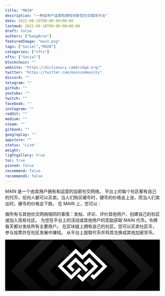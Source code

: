 ```yaml
---
title: "MAIN"
description: "一种由用户运营和拥有的新型社交媒体平台"
date: 2022-08-18T00:00:00+08:00
lastmod: 2022-08-18T00:00:00+08:00
draft: false
authors: ["boogArno"]
featuredImage: "main.png"
tags: ["Social","MAIN"]
categories: ["nfts"]
nfts: ["Social"]
blockchain: ""
website: "https://dictionary.cambridge.org/"
twitter: "https://twitter.com/maincommunity"
discord: ""
telegram: ""
github: ""
youtube: ""
twitch: ""
facebook: ""
instagram: ""
reddit: ""
medium: ""
steam: ""
gitbook: ""
googleplay: ""
appstore: ""
status: "Live"
weight: 
lightgallery: true
toc: true
pinned: false
recommend: false
recommend1: false
---
```

MAIN 是一个由其用户拥有和运营的加密社交网络。
平台上的每个社区都有自己的代币，任何人都可以买卖。当人们购买硬币时，硬币的价格会上涨，而当人们卖出时，硬币的价格会下跌。
在 MAIN 上，您可以：

  做所有与其他社交网络相同的事情：发帖、评论、评价其他用户、创建自己的社区或加入现有社区。
  为您在平台上的活动或其他用户的奖励获取 MAIN 代币。令牌每天都分发给所有主要用户。
  在区块链上拥有自己的社区。您可以买卖社区币，参与投票并在社区发展中赚钱。
  从平台上提取代币并将其兑换成其他加密货币。

![1500x500](1500x500.jpg)